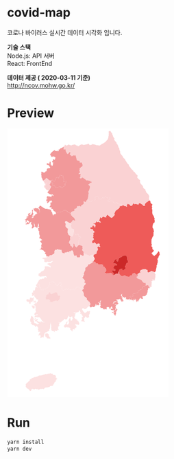 # covid-map
코로나 바이러스 실시간 데이터 시각화 입니다.

**기술 스택**<br>
Node.js: API 서버<br>
React: FrontEnd

**데이터 제공 ( 2020-03-11 기준)**<br>
http://ncov.mohw.go.kr/
# Preview
![Alt Text](https://github.com/gron1gh1/covid-map/blob/master/preview.png)

# Run
~~~
yarn install
yarn dev
~~~
